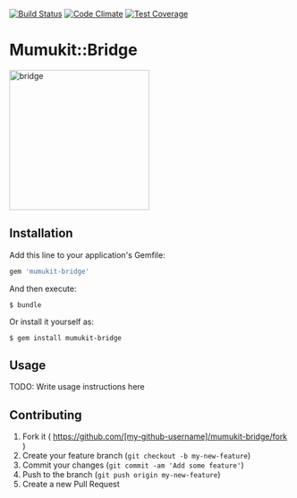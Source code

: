 [![Build Status](https://travis-ci.org/mumuki/mumukit-bridge.svg)](https://travis-ci.org/mumuki/mumukit-bridge)
[![Code Climate](https://codeclimate.com/github/mumuki/mumukit-bridge/badges/gpa.svg)](https://codeclimate.com/github/mumuki/mumukit-bridge)
[![Test Coverage](https://codeclimate.com/github/mumuki/mumukit-bridge/badges/coverage.svg)](https://codeclimate.com/github/mumuki/mumukit-bridge)


# Mumukit::Bridge

<img src="https://upload.wikimedia.org/wikipedia/commons/3/3e/Japanese_bridge_in_the_Birmingham_Botanical_Gardens.jpg" alt="bridge" height="250">

## Installation

Add this line to your application's Gemfile:

```ruby
gem 'mumukit-bridge'
```

And then execute:

    $ bundle

Or install it yourself as:

    $ gem install mumukit-bridge

## Usage

TODO: Write usage instructions here

## Contributing

1. Fork it ( https://github.com/[my-github-username]/mumukit-bridge/fork )
2. Create your feature branch (`git checkout -b my-new-feature`)
3. Commit your changes (`git commit -am 'Add some feature'`)
4. Push to the branch (`git push origin my-new-feature`)
5. Create a new Pull Request
